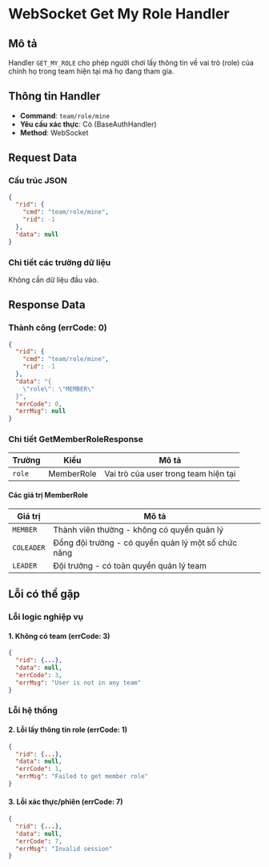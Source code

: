 # WebSocket Get My Role Handler

## Mô tả
Handler `GET_MY_ROLE` cho phép người chơi lấy thông tin về vai trò (role) của chính họ trong team hiện tại mà họ đang tham gia.

## Thông tin Handler
- **Command**: `team/role/mine`
- **Yêu cầu xác thực**: Có (BaseAuthHandler)
- **Method**: WebSocket

## Request Data

### Cấu trúc JSON
```json
{
  "rid": {
    "cmd": "team/role/mine",
    "rid": -1
  },
  "data": null
}
```

### Chi tiết các trường dữ liệu

Không cần dữ liệu đầu vào.

## Response Data

### Thành công (errCode: 0)
```json
{
  "rid": {
    "cmd": "team/role/mine",
    "rid": -1
  },
  "data": "{
    \"role\": \"MEMBER\"
  }",
  "errCode": 0,
  "errMsg": null
}
```

### Chi tiết GetMemberRoleResponse

| Trường | Kiểu | Mô tả |
|--------|------|-------|
| `role` | MemberRole | Vai trò của user trong team hiện tại |

#### Các giá trị MemberRole

| Giá trị | Mô tả |
|---------|-------|
| `MEMBER` | Thành viên thường - không có quyền quản lý |
| `COLEADER` | Đồng đội trưởng - có quyền quản lý một số chức năng |
| `LEADER` | Đội trưởng - có toàn quyền quản lý team |

## Lỗi có thể gặp

### Lỗi logic nghiệp vụ

#### 1. Không có team (errCode: 3)
```json
{
  "rid": {...},
  "data": null,
  "errCode": 3,
  "errMsg": "User is not in any team"
}
```

### Lỗi hệ thống

#### 2. Lỗi lấy thông tin role (errCode: 1)
```json
{
  "rid": {...},
  "data": null,
  "errCode": 1,
  "errMsg": "Failed to get member role"
}
```

#### 3. Lỗi xác thực/phiên (errCode: 7)
```json
{
  "rid": {...},
  "data": null,
  "errCode": 7,
  "errMsg": "Invalid session"
}
```

